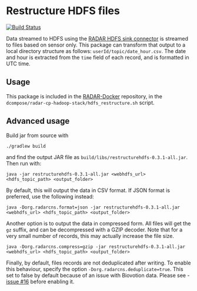 # Restructure HDFS files

[![Build Status](https://travis-ci.org/RADAR-base/Restructure-HDFS-topic.svg?branch=master)](https://travis-ci.org/RADAR-base/Restructure-HDFS-topic)

Data streamed to HDFS using the [RADAR HDFS sink connector](https://github.com/RADAR-CNS/RADAR-HDFS-Sink-Connector) is streamed to files based on sensor only. This package can transform that output to a local directory structure as follows: `userId/topic/date_hour.csv`. The date and hour is extracted from the `time` field of each record, and is formatted in UTC time.

## Usage

This package is included in the [RADAR-Docker](https://github.com/RADAR-CNS/RADAR-Docker) repository, in the `dcompose/radar-cp-hadoop-stack/hdfs_restructure.sh` script.

## Advanced usage

Build jar from source with

```shell
./gradlew build
```
and find the output JAR file as `build/libs/restructurehdfs-0.3.1-all.jar`. Then run with:

```shell
java -jar restructurehdfs-0.3.1-all.jar <webhdfs_url> <hdfs_topic_path> <output_folder>
```

By default, this will output the data in CSV format. If JSON format is preferred, use the following instead:
```
java -Dorg.radarcns.format=json -jar restructurehdfs-0.3.1-all.jar <webhdfs_url> <hdfs_topic_path> <output_folder>
```

Another option is to output the data in compressed form. All files will get the `gz` suffix, and can be decompressed with a GZIP decoder. Note that for a very small number of records, this may actually increase the file size.
```
java -Dorg.radarcns.compress=gzip -jar restructurehdfs-0.3.1-all.jar <webhdfs_url> <hdfs_topic_path> <output_folder>
```

Finally, by default, files records are not deduplicated after writing. To enable this behaviour, specify the option `-Dorg.radarcns.deduplicate=true`. This set to false by default because of an issue with Biovotion data. Please see - [issue #16](https://github.com/RADAR-base/Restructure-HDFS-topic/issues/16) before enabling it.
